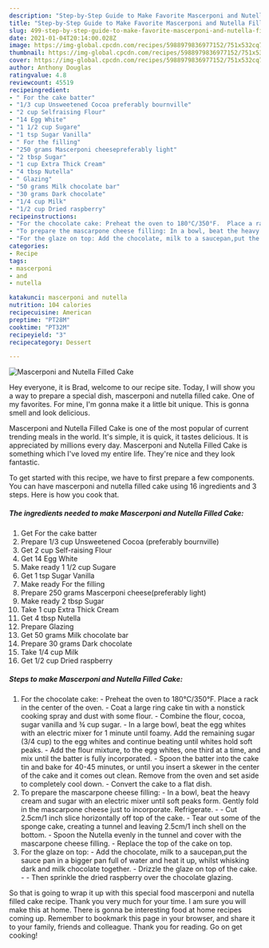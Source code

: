```yaml
---
description: "Step-by-Step Guide to Make Favorite Mascerponi and Nutella Filled Cake"
title: "Step-by-Step Guide to Make Favorite Mascerponi and Nutella Filled Cake"
slug: 499-step-by-step-guide-to-make-favorite-mascerponi-and-nutella-filled-cake
date: 2021-01-04T20:14:00.028Z
image: https://img-global.cpcdn.com/recipes/5988979836977152/751x532cq70/mascerponi-and-nutella-filled-cake-recipe-main-photo.jpg
thumbnail: https://img-global.cpcdn.com/recipes/5988979836977152/751x532cq70/mascerponi-and-nutella-filled-cake-recipe-main-photo.jpg
cover: https://img-global.cpcdn.com/recipes/5988979836977152/751x532cq70/mascerponi-and-nutella-filled-cake-recipe-main-photo.jpg
author: Anthony Douglas
ratingvalue: 4.8
reviewcount: 45519
recipeingredient:
- " For the cake batter"
- "1/3 cup Unsweetened Cocoa preferably bournville"
- "2 cup Selfraising Flour"
- "14 Egg White"
- "1 1/2 cup Sugare"
- "1 tsp Sugar Vanilla"
- " For the filling"
- "250 grams Mascerponi cheesepreferably light"
- "2 tbsp Sugar"
- "1 cup Extra Thick Cream"
- "4 tbsp Nutella"
- " Glazing"
- "50 grams Milk chocolate bar"
- "30 grams Dark chocolate"
- "1/4 cup Milk"
- "1/2 cup Dried raspberry"
recipeinstructions:
- "For the chocolate cake: Preheat the oven to 180°C/350°F.  Place a rack in the center of the oven. Coat a large ring cake tin with a nonstick cooking spray and dust with some flour. Combine the flour, cocoa, sugar vanilla and ¾ cup sugar. In a large bowl, beat the egg whites with an electric mixer for 1 minute until foamy.  Add the remaining sugar (3/4 cup) to the egg whites and continue beating until whites hold soft peaks. Add the flour mixture, to the egg whites, one third at a time, and mix until the batter is fully incorporated. Spoon the batter into the cake tin and bake for 40-45 minutes, or until you insert a skewer in the center of the cake and it comes out clean. Remove from the oven and set aside to completely cool down. Convert the cake to a flat dish."
- "To prepare the mascarpone cheese filling: In a bowl, beat the heavy cream and sugar with an electric mixer until soft peaks form.  Gently fold in the mascarpone cheese just to incorporate. Refrigerate.   Cut 2.5cm/1 inch slice horizontally off top of the cake. Tear out some of the sponge cake, creating a tunnel and leaving 2.5cm/1 inch shell on the bottom. Spoon the Nutella evenly in the tunnel and cover with the mascarpone cheese filling. Replace the top of the cake on top."
- "For the glaze on top: Add the chocolate, milk to a saucepan,put the sauce pan in a bigger pan full of water and heat it up, whilst whisking dark and milk chocolate together. Drizzle the glaze on top of the cake.  Then sprinkle the dried raspberry over the chocolate glazing."
categories:
- Recipe
tags:
- mascerponi
- and
- nutella

katakunci: mascerponi and nutella 
nutrition: 104 calories
recipecuisine: American
preptime: "PT28M"
cooktime: "PT32M"
recipeyield: "3"
recipecategory: Dessert

---
```



![Mascerponi and Nutella Filled Cake](https://img-global.cpcdn.com/recipes/5988979836977152/751x532cq70/mascerponi-and-nutella-filled-cake-recipe-main-photo.jpg)

Hey everyone, it is Brad, welcome to our recipe site. Today, I will show you a way to prepare a special dish, mascerponi and nutella filled cake. One of my favorites. For mine, I'm gonna make it a little bit unique. This is gonna smell and look delicious.



Mascerponi and Nutella Filled Cake is one of the most popular of current trending meals in the world. It's simple, it is quick, it tastes delicious. It is appreciated by millions every day. Mascerponi and Nutella Filled Cake is something which I've loved my entire life. They're nice and they look fantastic.


To get started with this recipe, we have to first prepare a few components. You can have mascerponi and nutella filled cake using 16 ingredients and 3 steps. Here is how you cook that.

<!--inarticleads1-->

##### The ingredients needed to make Mascerponi and Nutella Filled Cake:

1. Get  For the cake batter
1. Prepare 1/3 cup Unsweetened Cocoa (preferably bournville)
1. Get 2 cup Self-raising Flour
1. Get 14 Egg White
1. Make ready 1 1/2 cup Sugare
1. Get 1 tsp Sugar Vanilla
1. Make ready  For the filling
1. Prepare 250 grams Mascerponi cheese(preferably light)
1. Make ready 2 tbsp Sugar
1. Take 1 cup Extra Thick Cream
1. Get 4 tbsp Nutella
1. Prepare  Glazing
1. Get 50 grams Milk chocolate bar
1. Prepare 30 grams Dark chocolate
1. Take 1/4 cup Milk
1. Get 1/2 cup Dried raspberry




<!--inarticleads2-->

##### Steps to make Mascerponi and Nutella Filled Cake:

1. For the chocolate cake: - Preheat the oven to 180°C/350°F.  Place a rack in the center of the oven. - Coat a large ring cake tin with a nonstick cooking spray and dust with some flour. - Combine the flour, cocoa, sugar vanilla and ¾ cup sugar. - In a large bowl, beat the egg whites with an electric mixer for 1 minute until foamy.  Add the remaining sugar (3/4 cup) to the egg whites and continue beating until whites hold soft peaks. - Add the flour mixture, to the egg whites, one third at a time, and mix until the batter is fully incorporated. - Spoon the batter into the cake tin and bake for 40-45 minutes, or until you insert a skewer in the center of the cake and it comes out clean. Remove from the oven and set aside to completely cool down. - Convert the cake to a flat dish.
1. To prepare the mascarpone cheese filling: - In a bowl, beat the heavy cream and sugar with an electric mixer until soft peaks form.  Gently fold in the mascarpone cheese just to incorporate. Refrigerate. -   - Cut 2.5cm/1 inch slice horizontally off top of the cake. - Tear out some of the sponge cake, creating a tunnel and leaving 2.5cm/1 inch shell on the bottom. - Spoon the Nutella evenly in the tunnel and cover with the mascarpone cheese filling. - Replace the top of the cake on top.
1. For the glaze on top: - Add the chocolate, milk to a saucepan,put the sauce pan in a bigger pan full of water and heat it up, whilst whisking dark and milk chocolate together. - Drizzle the glaze on top of the cake. -  - Then sprinkle the dried raspberry over the chocolate glazing.




So that is going to wrap it up with this special food mascerponi and nutella filled cake recipe. Thank you very much for your time. I am sure you will make this at home. There is gonna be interesting food at home recipes coming up. Remember to bookmark this page in your browser, and share it to your family, friends and colleague. Thank you for reading. Go on get cooking!

